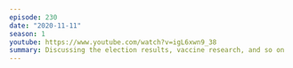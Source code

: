 ```yaml
---
episode: 230
date: "2020-11-11"
season: 1
youtube: https://www.youtube.com/watch?v=igL6xwn9_38
summary: Discussing the election results, vaccine research, and so on
---
```

